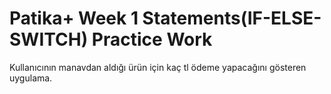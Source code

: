 # Patika+ Week 1 Statements(IF-ELSE-SWITCH) Practice Work

Kullanıcının manavdan aldığı ürün için kaç tl ödeme yapacağını gösteren uygulama.   
